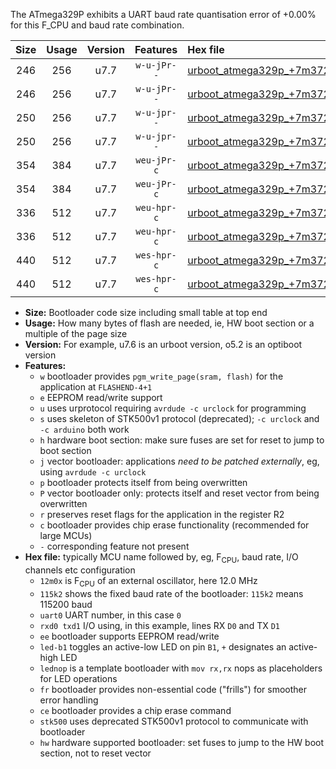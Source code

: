 The ATmega329P exhibits a UART baud rate quantisation error of +0.00% for this F_CPU and baud rate combination.

|Size|Usage|Version|Features|Hex file|
|:-:|:-:|:-:|:-:|:--|
|246|256|u7.7|`w-u-jPr--`|[urboot_atmega329p_+7m3728x_++28k8_uart0_rxe0_txe1_led+b5.hex](https://raw.githubusercontent.com/stefanrueger/urboot.hex/main/mcus/atmega329p/external_oscillator/fcpu_+7m3728x/br_++28k8/urboot_atmega329p_+7m3728x_++28k8_uart0_rxe0_txe1_led+b5.hex)|
|246|256|u7.7|`w-u-jPr--`|[urboot_atmega329p_+7m3728x_++28k8_uart0_rxe0_txe1_lednop.hex](https://raw.githubusercontent.com/stefanrueger/urboot.hex/main/mcus/atmega329p/external_oscillator/fcpu_+7m3728x/br_++28k8/urboot_atmega329p_+7m3728x_++28k8_uart0_rxe0_txe1_lednop.hex)|
|250|256|u7.7|`w-u-jpr--`|[urboot_atmega329p_+7m3728x_++28k8_uart0_rxe0_txe1_led+b5_fr.hex](https://raw.githubusercontent.com/stefanrueger/urboot.hex/main/mcus/atmega329p/external_oscillator/fcpu_+7m3728x/br_++28k8/urboot_atmega329p_+7m3728x_++28k8_uart0_rxe0_txe1_led+b5_fr.hex)|
|250|256|u7.7|`w-u-jpr--`|[urboot_atmega329p_+7m3728x_++28k8_uart0_rxe0_txe1_lednop_fr.hex](https://raw.githubusercontent.com/stefanrueger/urboot.hex/main/mcus/atmega329p/external_oscillator/fcpu_+7m3728x/br_++28k8/urboot_atmega329p_+7m3728x_++28k8_uart0_rxe0_txe1_lednop_fr.hex)|
|354|384|u7.7|`weu-jPr-c`|[urboot_atmega329p_+7m3728x_++28k8_uart0_rxe0_txe1_ee_led+b5_fr_ce.hex](https://raw.githubusercontent.com/stefanrueger/urboot.hex/main/mcus/atmega329p/external_oscillator/fcpu_+7m3728x/br_++28k8/urboot_atmega329p_+7m3728x_++28k8_uart0_rxe0_txe1_ee_led+b5_fr_ce.hex)|
|354|384|u7.7|`weu-jPr-c`|[urboot_atmega329p_+7m3728x_++28k8_uart0_rxe0_txe1_ee_lednop_fr_ce.hex](https://raw.githubusercontent.com/stefanrueger/urboot.hex/main/mcus/atmega329p/external_oscillator/fcpu_+7m3728x/br_++28k8/urboot_atmega329p_+7m3728x_++28k8_uart0_rxe0_txe1_ee_lednop_fr_ce.hex)|
|336|512|u7.7|`weu-hpr-c`|[urboot_atmega329p_+7m3728x_++28k8_uart0_rxe0_txe1_ee_led+b5_fr_ce_hw.hex](https://raw.githubusercontent.com/stefanrueger/urboot.hex/main/mcus/atmega329p/external_oscillator/fcpu_+7m3728x/br_++28k8/urboot_atmega329p_+7m3728x_++28k8_uart0_rxe0_txe1_ee_led+b5_fr_ce_hw.hex)|
|336|512|u7.7|`weu-hpr-c`|[urboot_atmega329p_+7m3728x_++28k8_uart0_rxe0_txe1_ee_lednop_fr_ce_hw.hex](https://raw.githubusercontent.com/stefanrueger/urboot.hex/main/mcus/atmega329p/external_oscillator/fcpu_+7m3728x/br_++28k8/urboot_atmega329p_+7m3728x_++28k8_uart0_rxe0_txe1_ee_lednop_fr_ce_hw.hex)|
|440|512|u7.7|`wes-hpr-c`|[urboot_atmega329p_+7m3728x_++28k8_uart0_rxe0_txe1_ee_led+b5_fr_ce_stk500_hw.hex](https://raw.githubusercontent.com/stefanrueger/urboot.hex/main/mcus/atmega329p/external_oscillator/fcpu_+7m3728x/br_++28k8/urboot_atmega329p_+7m3728x_++28k8_uart0_rxe0_txe1_ee_led+b5_fr_ce_stk500_hw.hex)|
|440|512|u7.7|`wes-hpr-c`|[urboot_atmega329p_+7m3728x_++28k8_uart0_rxe0_txe1_ee_lednop_fr_ce_stk500_hw.hex](https://raw.githubusercontent.com/stefanrueger/urboot.hex/main/mcus/atmega329p/external_oscillator/fcpu_+7m3728x/br_++28k8/urboot_atmega329p_+7m3728x_++28k8_uart0_rxe0_txe1_ee_lednop_fr_ce_stk500_hw.hex)|

- **Size:** Bootloader code size including small table at top end
- **Usage:** How many bytes of flash are needed, ie, HW boot section or a multiple of the page size
- **Version:** For example, u7.6 is an urboot version, o5.2 is an optiboot version
- **Features:**
  + `w` bootloader provides `pgm_write_page(sram, flash)` for the application at `FLASHEND-4+1`
  + `e` EEPROM read/write support
  + `u` uses urprotocol requiring `avrdude -c urclock` for programming
  + `s` uses skeleton of STK500v1 protocol (deprecated); `-c urclock` and `-c arduino` both work
  + `h` hardware boot section: make sure fuses are set for reset to jump to boot section
  + `j` vector bootloader: applications *need to be patched externally*, eg, using `avrdude -c urclock`
  + `p` bootloader protects itself from being overwritten
  + `P` vector bootloader only: protects itself and reset vector from being overwritten
  + `r` preserves reset flags for the application in the register R2
  + `c` bootloader provides chip erase functionality (recommended for large MCUs)
  + `-` corresponding feature not present
- **Hex file:** typically MCU name followed by, eg, F<sub>CPU</sub>, baud rate, I/O channels etc configuration
  + `12m0x` is F<sub>CPU</sub> of an external oscillator, here 12.0 MHz
  + `115k2` shows the fixed baud rate of the bootloader: `115k2` means 115200 baud
  + `uart0` UART number, in this case `0`
  + `rxd0 txd1` I/O using, in this example, lines RX `D0` and TX `D1`
  + `ee` bootloader supports EEPROM read/write
  + `led-b1` toggles an active-low LED on pin `B1`, `+` designates an active-high LED
  + `lednop` is a template bootloader with `mov rx,rx` nops as placeholders for LED operations
  + `fr` bootloader provides non-essential code ("frills") for smoother error handling
  + `ce` bootloader provides a chip erase command
  + `stk500` uses deprecated STK500v1 protocol to communicate with bootloader
  + `hw` hardware supported bootloader: set fuses to jump to the HW boot section, not to reset vector
